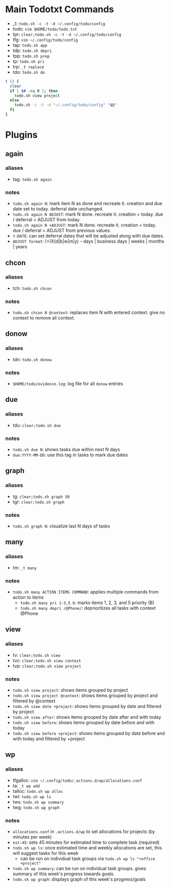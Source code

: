 # Main Todotxt Commands

* _t: `todo.sh -c -t -d ~/.config/todo/config`
* todo: `vim $HOME/todo/todo.txt`
* tpr: `clear;todo.sh -c -t -d ~/.config/todo/config`
* tfg: `vim ~/.config/todo/config`
* tap: `todo.sh app`
* tdp: `todo.sh depri`
* tpp: `todo.sh prep`
* tp: `todo.sh pri`
* trp: `_t replace`
* tdo: `todo.sh do`

```bash
t () {
  clear
  if [ $# -eq 0 ]; then
    todo.sh view project
  else
    todo.sh -c -t -d "~/.config/todo/config" "$@"
  fi
}
```

# Plugins

## again

### aliases

* tag: `todo.sh again`

### notes

* `todo.sh again N`: mark item N as done and recreate it. creation and due date set to today. deferral date unchanged.
* `todo.sh again N ADJUST`: mark N done. recreate it. creation = today. due / deferral = ADJUST from today.
* `todo.sh again N +ADJUST`: mark N done. recreate it. creation = today. due / deferral = ADJUST from previous values.
* `t:DATE`: can set deferral dates that will be adjusted along with due dates.
* `ADJUST format`: (+)X(d|b|w|m|y) - days | business days | weeks | months | years

## chcon

### aliases

* tch: `todo.sh chcon`

### notes

* `todo.sh chcon N @context`: replaces item N with entered context. give no context to remove all context.

## donow

### aliases

* tdn: `todo.sh donow`

### notes

* `$HOME/todo/evidence.log`: log file for all `donow` entries

## due

### aliases

* tdu: `clear;todo.sh due`

### notes

* `todo.sh due N`: shows tasks due within next N days
* `due:YYYY-MM-DD`: use this tag in tasks to mark due dates

## graph

### aliases

* tg: `clear;todo.sh graph 30`
* tgr: `clear;todo.sh graph`

### notes

* `todo.sh graph N`: visualize last N days of tasks

## many

### aliases

* tm: `_t many`

### notes

* `todo.sh many ACTION ITEMS COMMAND`: applies multiple commands from action to items
  * `todo.sh many pri 1-3,5 b`: marks items 1, 2, 3, and 5 priority (B)
  * `todo.sh many depri /@Phone/`: deprioritizes all tasks with context @Phone

## view

### aliases

* tv: `clear;todo.sh view`
* tvc: `clear;todo.sh view context`
* tvp: `clear;todo.sh view project`

### notes

* `todo.sh view project`: shows items grouped by project
* `todo.sh view project @context`: shows items grouped by project and filtered by @context
* `todo.sh view date +project`: shows items grouped by date and filtered by project
* `todo.sh view after`: shows items grouped by date after and with today
* `todo.sh view before`: shows items grouped by date before and with today
* `todo.sh view before +project`: shows items grouped by date before and with today and filtered by +project


## wp

### aliases

* tfgalloc: `vim ~/.config/todo/.actions.d/wp/allocations.conf`
* ta: `_t wp add`
* talloc: `todo.sh wp alloc`
* twl: `todo.sh wp ls`
* tws: `todo.sh wp summary`
* twg: `todo.sh wp graph`

### notes

* `allocations.conf` in `.actions.d/wp` to set allocations for projects (by minutes per week)
* `est:45`: sets 45 minutes for estimated time to complete task (required)
* `todo.sh wp ls`: once estimated time and weekly allocations are set, this will suggest tasks for this week
  * can be run on individual task groups via `todo.sh wp ls "+office +project"`
* `todo.sh wp summary`: can be run on individual task groups. gives summary of this week's progress towards goals.
* `todo.sh wp graph`: displays graph of this week's progress/goals
